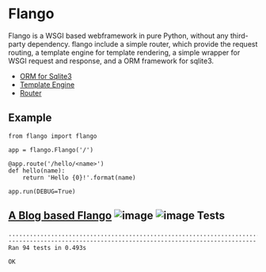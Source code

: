 Flango
======
Flango is a WSGI based webframework in pure Python, without any third-party dependency.
flango include a simple router, which provide the request routing, a template engine
for template rendering, a simple wrapper for WSGI request and response, and
a ORM framework for sqlite3.

- [ORM for Sqlite3](https://github.com/hziling/ORM)
- [Template Engine](https://github.com/hziling/template)
- [Router](https://github.com/hziling/router)

Example
-------
    from flango import flango

    app = flango.Flango('/')

    @app.route('/hello/<name>')
    def hello(name):
        return 'Hello {0}!'.format(name)

    app.run(DEBUG=True)

[A Blog based Flango](https://github.com/hziling/flango/tree/master/examples/blog)
![image](https://github.com/hziling/flango/tree/master/examples/blog/example_images/1.jpg)
![image](https://github.com/hziling/flango/tree/master/examples/blog/example_images/2.jpg)
Tests
-----
    ..............................................................................................
    ----------------------------------------------------------------------
    Ran 94 tests in 0.493s

    OK
